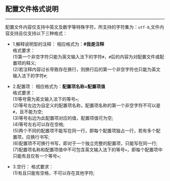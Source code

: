 ## 配置文件格式说明
------
配置文件内容仅支持中英文及数字等特殊字符，所支持的字符集为：``utf-8``,文件内容支持且仅支持以下三种格式：

* 1.解释说明型的注释：
相应格式为：**#我是注释** </br>
格式要求： </br>
(1)第一个非空字符只能为英文输入法下的字符``#``，``#``后的内容为对配置文件或配置项的释义;</br>
(2)若注释内容过长导致存在换行，则换行后的第一个非空字符也只能为英文输入法下的字符``#``;</br>

* 2.配置项：
相应格式为：**配置项名称=配置项值** </br>
格式要求： </br>
(1)等号需为英文输入法下的等号``=``;</br>
(2)等号左边为自定义的配置项名称，配置项名称的第一个非空字符不可以是``#``，且不能为空;</br>
(3)等号右边为此配置项对应的值，配置项值可为空;</br>
(4)等号左右可以存在空格;</br>
(5)两个不同的配置项不能写在同一行，即每个配置项独占一行，若有多个配置项，应换行书写;</br>
(6)配置项不可换行书写，即对于一个独立完整的配置项，只能写在同一行;</br>
(7)配置项名称和配置项值中不可包含英文输入法下的等号``=``，即每个配置项中只能有且仅有一个等号``=``;</br>

* 3.空行：
格式要求： </br>
(1)有且只能有空格，不可以存在其他字符;</br>

